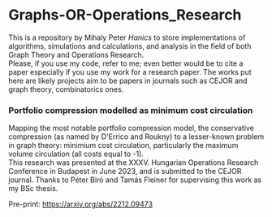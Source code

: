 # Graphs-OR-Operations_Research
This is a repository by Mihaly Peter *Hanics* to store implementations of algorithms, simulations and calculations, and analysis in the field of both Graph Theory and Operations Research.<br>
Please, if you use my code, refer to me; even better would be to cite a paper especially if you use my work for a research paper. The works put here are likely projects aim to be papers in journals such as CEJOR and graph theory, combinatorics ones.

### Portfolio compression modelled as minimum cost circulation
Mapping the most notable portfolio compression model, the conservative compression (as named by D'Errico and Roukny) to a lesser-known problem in graph theory: minimium cost circulation, particularly the maximum volume circulation (all costs equal to -1).<br>
This research was presented at the XXXV. Hungarian Operations Research Conference in Budapest in June 2023, and is submitted to the CEJOR journal. Thanks to Péter Biró and Tamás Fleiner for supervising this work as my BSc thesis.

Pre-print:
https://arxiv.org/abs/2212.09473